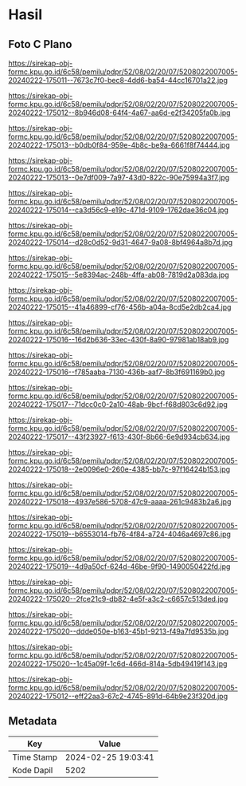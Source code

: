 # Hasil

## Foto C Plano

https://sirekap-obj-formc.kpu.go.id/6c58/pemilu/pdpr/52/08/02/20/07/5208022007005-20240222-175011--7673c7f0-bec8-4dd6-ba54-44cc16701a22.jpg

https://sirekap-obj-formc.kpu.go.id/6c58/pemilu/pdpr/52/08/02/20/07/5208022007005-20240222-175012--8b946d08-64f4-4a67-aa6d-e2f34205fa0b.jpg

https://sirekap-obj-formc.kpu.go.id/6c58/pemilu/pdpr/52/08/02/20/07/5208022007005-20240222-175013--b0db0f84-959e-4b8c-be9a-6661f8f74444.jpg

https://sirekap-obj-formc.kpu.go.id/6c58/pemilu/pdpr/52/08/02/20/07/5208022007005-20240222-175013--0e7df009-7a97-43d0-822c-90e75994a3f7.jpg

https://sirekap-obj-formc.kpu.go.id/6c58/pemilu/pdpr/52/08/02/20/07/5208022007005-20240222-175014--ca3d56c9-e19c-471d-9109-1762dae36c04.jpg

https://sirekap-obj-formc.kpu.go.id/6c58/pemilu/pdpr/52/08/02/20/07/5208022007005-20240222-175014--d28c0d52-9d31-4647-9a08-8bf4964a8b7d.jpg

https://sirekap-obj-formc.kpu.go.id/6c58/pemilu/pdpr/52/08/02/20/07/5208022007005-20240222-175015--5e8394ac-248b-4ffa-ab08-7819d2a083da.jpg

https://sirekap-obj-formc.kpu.go.id/6c58/pemilu/pdpr/52/08/02/20/07/5208022007005-20240222-175015--41a46899-cf76-456b-a04a-8cd5e2db2ca4.jpg

https://sirekap-obj-formc.kpu.go.id/6c58/pemilu/pdpr/52/08/02/20/07/5208022007005-20240222-175016--16d2b636-33ec-430f-8a90-97981ab18ab9.jpg

https://sirekap-obj-formc.kpu.go.id/6c58/pemilu/pdpr/52/08/02/20/07/5208022007005-20240222-175016--f785aaba-7130-436b-aaf7-8b3f691169b0.jpg

https://sirekap-obj-formc.kpu.go.id/6c58/pemilu/pdpr/52/08/02/20/07/5208022007005-20240222-175017--71dcc0c0-2a10-48ab-9bcf-f68d803c6d92.jpg

https://sirekap-obj-formc.kpu.go.id/6c58/pemilu/pdpr/52/08/02/20/07/5208022007005-20240222-175017--43f23927-f613-430f-8b66-6e9d934cb634.jpg

https://sirekap-obj-formc.kpu.go.id/6c58/pemilu/pdpr/52/08/02/20/07/5208022007005-20240222-175018--2e0096e0-260e-4385-bb7c-97f16424b153.jpg

https://sirekap-obj-formc.kpu.go.id/6c58/pemilu/pdpr/52/08/02/20/07/5208022007005-20240222-175018--4937e586-5708-47c9-aaaa-261c9483b2a6.jpg

https://sirekap-obj-formc.kpu.go.id/6c58/pemilu/pdpr/52/08/02/20/07/5208022007005-20240222-175019--b6553014-fb76-4f84-a724-4046a4697c86.jpg

https://sirekap-obj-formc.kpu.go.id/6c58/pemilu/pdpr/52/08/02/20/07/5208022007005-20240222-175019--4d9a50cf-624d-46be-9f90-1490050422fd.jpg

https://sirekap-obj-formc.kpu.go.id/6c58/pemilu/pdpr/52/08/02/20/07/5208022007005-20240222-175020--2fce21c9-db82-4e5f-a3c2-c6657c513ded.jpg

https://sirekap-obj-formc.kpu.go.id/6c58/pemilu/pdpr/52/08/02/20/07/5208022007005-20240222-175020--ddde050e-b163-45b1-9213-f49a7fd9535b.jpg

https://sirekap-obj-formc.kpu.go.id/6c58/pemilu/pdpr/52/08/02/20/07/5208022007005-20240222-175020--1c45a09f-1c6d-466d-814a-5db49419f143.jpg

https://sirekap-obj-formc.kpu.go.id/6c58/pemilu/pdpr/52/08/02/20/07/5208022007005-20240222-175012--eff22aa3-67c2-4745-891d-64b9e23f320d.jpg


## Metadata

| Key        | Value               |
| ---------- | ------------------- |
| Time Stamp | 2024-02-25 19:03:41 |
| Kode Dapil | 5202                |



